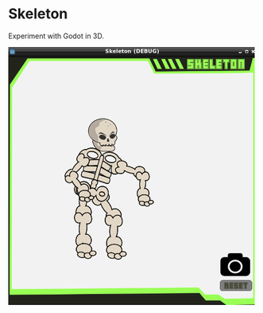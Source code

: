# Skeleton

Experiment with Godot in 3D.<br>

![Display](https://github.com/jpenrici/Godot_Games_Experiments/blob/main/Skeleton_Project_C%23/display/display.png)
